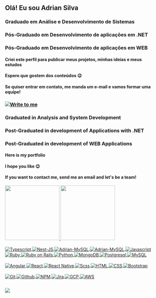 ## Olá! Eu sou Adrian Silva
### Graduado em Análise e Desenvolvimento de Sistemas
### Pós-Graduado em Desenvolvimento de aplicações em .NET
### Pós-Graduado em Desenvolvimento de aplicações em WEB
#### Criei este perfil para publicar meus projetos, minhas ideias e meus estudos
#### Espero que gostem dos conteúdos 😉
####  Se quiser entrar em contato, me manda um e-mail e vamos formar uma equipe!
### <a href="mailto:adrian.siilvanascimento@gmail.com" target="_blank"><img align="center" src="https://img.shields.io/badge/Gmail-D14836?style=for-the-badge&logo=gmail&logoColor=white" alt="Write to me"></a>

### Graduated in Analysis and System Development
### Post-Graduated in development of Applications with .NET
### Post-Graduated in development of WEB Applications
#### Here is my portfolio
#### I hope you like 😉
#### If you want to contact me, send me an email and let's be a team!

<div>
  <a href="https://github.com/AdrianSilvadoNascimento">
  <img height="180em" src="https://github-readme-stats.vercel.app/api?username=AdrianSilvadoNascimento&show_icons=true&theme=onedark&include_all_commits=true&count_private=true"/>
  <img height="180em" src="https://github-readme-stats.vercel.app/api/top-langs/?username=AdrianSilvadoNascimento&layout=compact&langs_count=7&theme=onedark"/>
</div>
    
<div style="display: inline_block"><br>
  <img align="center" alt="Typescript" src="https://img.shields.io/badge/TypeScript-007ACC?style=for-the-badge&logo=typescript&logoColor=white">
  <img align="center" alt="Nest-JS" src="https://img.shields.io/badge/Nest-js?style=for-the-badge&logo=nestjs&logoColor=black">
  <img align="center" alt="Adrian-MySQL" src="https://img.shields.io/badge/Node.js-339933?style=for-the-badge&logo=nodedotjs&logoColor=white">
  <img align="center" alt="Adrian-MySQL" src="https://img.shields.io/badge/Express.js-000000?style=for-the-badge&logo=express&logoColor=white">
  <img align="center" alt="Javascript" src="https://img.shields.io/badge/JavaScript-F7DF1E?style=for-the-badge&logo=javascript&logoColor=black">
  <img align="center" alt="Ruby" src="https://img.shields.io/badge/ruby-on?style=for-the-badge&logo=ruby&color=red">
  <img align="center" alt="Ruby on Rails" src="https://img.shields.io/badge/ruby-on?style=for-the-badge&logo=ruby-on-rails&color=red">
  <img align="center" alt="Python" src="https://img.shields.io/badge/Python-3776AB?style=for-the-badge&logo=python&logoColor=white">
  <img align="center" alt="MongoDB" src="https://img.shields.io/badge/MongoDB-white?style=for-the-badge&logo=mongodb&logoColor=4EA94B">
  <img align="center" alt="Postgresql" src="https://img.shields.io/badge/postgresql-postgresql?style=for-the-badge&logo=postgresql&logoColor=black&labelColor=green&color=green">
  <img align="center" alt="MySQL" src="https://img.shields.io/badge/mysql-mysql?style=for-the-badge&logo=mysql&logoColor=black&color=blue">
</div>

<div style="display: inline_block"><br>
  <img align="center" alt="Angular" src="https://img.shields.io/badge/Angular-DD0031?style=for-the-badge&logo=angular&logoColor=white">
  <img align="center" alt="React" src="https://img.shields.io/badge/react-a?style=for-the-badge&logo=react&color=blue">
  <img align="center" alt="React Native" src="https://img.shields.io/badge/react-native?style=for-the-badge&logo=react&label=react%20native&color=blue">
  <img align="center" alt="Scss" src="https://img.shields.io/badge/Sass-CC6699?style=for-the-badge&logo=sass&logoColor=white">
  <img align="center" alt="HTML" src="https://img.shields.io/badge/HTML5-E34F26?style=for-the-badge&logo=html5&logoColor=white">
  <img align="center" alt="CSS" src="https://img.shields.io/badge/CSS3-1572B6?style=for-the-badge&logo=css3&logoColor=white">
  <img align="center" alt="Bootstrap" src="https://img.shields.io/badge/Bootstrap-563D7C?style=for-the-badge&logo=bootstrap&logoColor=white">
</div>

<div style="display: inline_block;"><br>
  <img align="center" alt="Git" src="https://img.shields.io/badge/Git-F05032?style=for-the-badge&logo=git&logoColor=white">
  <img align="center" alt="Github" src="https://img.shields.io/badge/GitHub-100000?style=for-the-badge&logo=github&logoColor=white">
  <img align="center" alt="NPM" src="https://img.shields.io/badge/npm-CB3837?style=for-the-badge&logo=npm&logoColor=white">
  <img align="center" alt="Jira" src="https://img.shields.io/badge/Jira-0052CC?style=for-the-badge&logo=Jira&logoColor=white">
  <img align="center" alt="GCP" src="https://img.shields.io/badge/Google_Cloud-4285F4?style=for-the-badge&logo=google-cloud&logoColor=white">
  <img align="center" alt="AWS" src="https://img.shields.io/badge/amazon-web%20services?style=for-the-badge&logo=amazon&color=gray">
</div>
  
  ##
  
  <div>
    <a href="https://www.linkedin.com/in/adrian-silva-6b4520200/">
      <img src="https://img.shields.io/badge/-LinkedIn-%230077B5?style=for-the-badge&logo=linkedin&logoColor=white">
    </a>
  </div>
